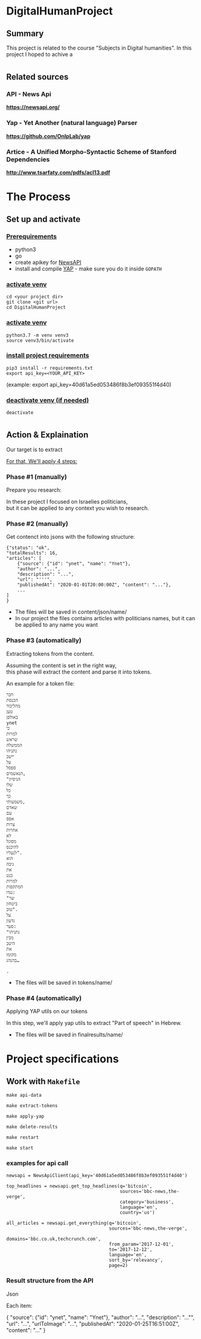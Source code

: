 # DigitalHumanProject

## Summary
This project is related to the course "Subjects in Digital humanities".
In this project I hoped to achive a

#

## Related sources
### API - News Api
**https://newsapi.org/**
### Yap - Yet Another (natural language) Parser
**https://github.com/OnlpLab/yap**
### Artice - A Unified Morpho-Syntactic Scheme of Stanford Dependencies
**http://www.tsarfaty.com/pdfs/acl13.pdf**

#
# The Process

## Set up and activate

### <b><u>Prerequirements</u></b>
* python3
* go
* create apikey for [NewsAPI](https://newsapi.org/)
* install and compile [YAP](https://github.com/OnlpLab/yap) - make sure you do it inside `GOPATH`

### <b><u>activate venv</u></b>
```
cd <your project dir>
git clone <git url>
cd DigitalHumanProject
```
### <b><u>activate venv</u></b>
```
python3.7 -m venv venv3
source venv3/bin/activate
```
### <b><u>install project requirements</u></b>

```
pip3 install -r requirements.txt
export api_key=<YOUR_API_KEY>
```
(example: export api_key=40d61a5ed053486f8b3ef093551f4d40)

### <b><u>deactivate venv (if needed)</u></b>
```
deactivate
```
# 

## Action & Explaination

Our target is to extract 

<u>For that, We'll apply 4 steps:</u>

### Phase #1 (manually)
Prepare you research:

In these project I focused on Israelies politicians, <br>
but it can be applied to any context you wish to research. 

### Phase #2 (manually)
Get contenct into jsons with the following structure:
```
{"status": "ok", 
"totalResults": 16, 
"articles": [
    {"source": {"id": "ynet", "name": "Ynet"},
    "author": "...", 
    "description": "...", 
    "url": "'''", 
    "publishedAt": "2020-01-01T20:00:00Z", "content": "..."},
    ...
]
}
```
* The files will be saved in content/json/name/
* In our project the files contains articles with politicians names, but it can be applied to any name you want

### Phase #3 (automatically)
Extracting tokens from the content.

Assuming the content is set in the right way,</br>
this phase will extract the content and parse it into tokens.

An example for a token file:

```
חבר
הכנסת
מהליכוד
טען
באולפן
ynet
כי
למרות
שראש
הממשלה
נתניהו
יישב
על
ספסל
הנאשמים,
"הניסיון
שלו
כל
כך
משמעותי,
שאדם
עם
אפס
צרות
אחרות
לא
מסוגל
להיכנס
לנעליו".
הוא
גיבה
את
בנט
למרות
המתקפות
נגדו:
"שר
ביטחון
טוב".
על
גדעון
סער:
"נתניהו
מבין
היטב
את
מקומו
בהנהג…
 
.

```
* The files will be saved in tokens/name/

### Phase #4 (automatically)
Applying YAP utils on our tokens

In this step, we'll apply yap utils to extract "Part of speech" in Hebrew.

* The files will be saved in finalresults/name/

#
 
# Project specifications

## Work with `Makefile`

```
make api-data
```
``` 
make extract-tokens
```
```
make apply-yap
```
```
make delete-results
```
```
make restart
```
```	
make start
```

### examples for api call

```
newsapi = NewsApiClient(api_key='40d61a5ed053486f8b3ef093551f4d40')

top_headlines = newsapi.get_top_headlines(q='bitcoin',
                                          sources='bbc-news,the-verge',
                                          category='business',
                                          language='en',
                                          country='us')

all_articles = newsapi.get_everything(q='bitcoin',
                                      sources='bbc-news,the-verge',
                                      domains='bbc.co.uk,techcrunch.com',
                                      from_param='2017-12-01',
                                      to='2017-12-12',
                                      language='en',
                                      sort_by='relevancy',
                                      page=2)
```
### Result structure from the API
Json

Each item:

{
    "source": {"id": "ynet", "name": "Ynet"}, 
    "author": "...", 
    "description": "..."", 
    "url": "...", 
    "urlToImage": "...", 
    "publishedAt": 
    "2020-01-25T16:51:00Z", 
    "content": "..."
}